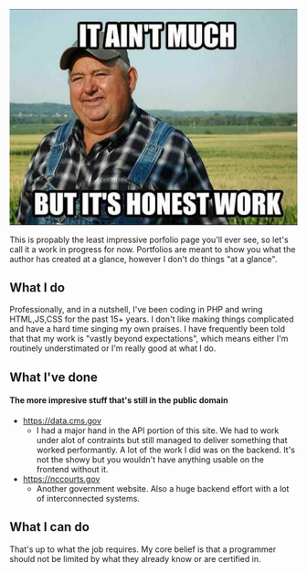 ![David Brandt](it-aint-much.jpg)

This is propably the least impressive porfolio page you'll ever see, so let's call it a work in progress for now. Portfolios are meant to show you what the author has created at a glance, however I don't do things "at a glance". 

## What I do

Professionally, and in a nutshell, I've been coding in PHP and wring HTML,JS,CSS for the past 15+ years. I don't like making things complicated and have a hard time singing my own praises. I have frequently been told that that my work is "vastly beyond expectations", which means either I'm routinely understimated or I'm really good at what I do.

## What I've done

#### The more impresive stuff that's still in the public domain

 * https://data.cms.gov
   * I had a major hand in the API portion of this site. We had to work under alot of contraints but still managed to deliver something that worked performantly. A lot of the work I did was on the backend. It's not the showy but you wouldn't have anything usable on the frontend without it.
 * https://nccourts.gov
   * Another government website. Also a huge backend effort with a lot of interconnected systems.

## What I can do

That's up to what the job requires. My core belief is that a programmer should not be limited by what they already know or are certified in.
